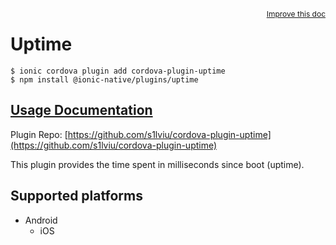 <a style="float:right;font-size:12px;" href="http://github.com/danielsogl/awesome-cordova-plugins/edit/master/src/@awesome-cordova-plugins/plugins/uptime/index.ts#L1">
  Improve this doc
</a>

# Uptime

```
$ ionic cordova plugin add cordova-plugin-uptime
$ npm install @ionic-native/plugins/uptime
```

## [Usage Documentation](https://ionicframework.com/docs/native/uptime/)

Plugin Repo: [https://github.com/s1lviu/cordova-plugin-uptime](https://github.com/s1lviu/cordova-plugin-uptime)

This plugin provides the time spent in milliseconds since boot (uptime).

## Supported platforms

- Android
  - iOS
  



